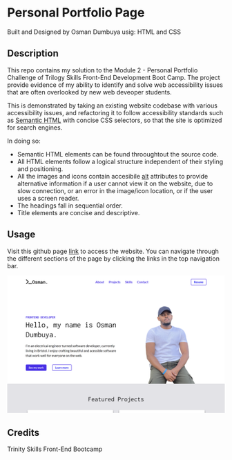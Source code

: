 # Personal Portfolio Page

Built and Designed by Osman Dumbuya usig: HTML and CSS

## Description

This repo contains my solution to the Module 2 - Personal Portfolio Challenge of Trilogy Skills Front-End Development Boot Camp. The project provide evidence of my ability to identify and solve web accessibility issues that are often overlooked by new web deveoper students.

This is demonstrated by taking an existing website codebase with various accessibility issues, and refactoring it to follow accessibility standards such as [Semantic HTML](https://www.w3schools.com/html/html5_semantic_elements.asp) with concise CSS selectors, so that the site is optimized for search engines.

In doing so:

- Semantic HTML elements can be found throoughtout the source code.
- All HTML elements follow a logical structure independent of their styling and positioning.
- All the images and icons contain accesibile [alt](https://www.w3schools.com/tags/att_img_alt.asp) attributes to provide alternative information if a user cannot view it on the website, due to slow connection, or an error in the image/icon location, or if the user uses a screen reader.
- The headings fall in sequential order.
- Title elements are concise and descriptive.

## Usage

Visit this github page [link](https://osmantolo.github.io/OsmanPortfolio/) to access the website. You can navigate through the different sections of the page by clicking the links in the top navigation bar.

![Screenshot of the webpage](./images/OsmanPortfolio_.png)

## Credits

Trinity Skills Front-End Bootcamp
